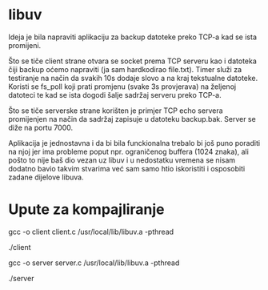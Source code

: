 # libuv

Ideja je bila napraviti aplikaciju za backup datoteke preko TCP-a kad se ista promijeni.

Što se tiče client strane otvara se socket prema TCP serveru kao i datoteka čiji backup oćemo napraviti (ja sam hardkodirao file.txt). 
Timer služi za testiranje na način da svakih 10s dodaje slovo a na kraj tekstualne datoteke.
Koristi se fs_poll koji prati promjenu (svake 3s provjerava) na željenoj datoteci te kad se ista dogodi šalje sadržaj serveru preko TCP-a.

Što se tiče serverske strane korišten je primjer TCP echo servera promijenjen na način da sadržaj zapisuje u datoteku backup.bak. Server se diže na portu 7000.

Aplikacija je jednostavna i da bi bila funckionalna trebalo bi još puno poraditi na njoj jer ima probleme poput npr. ograničenog buffera (1024 znaka), ali pošto to nije baš dio vezan uz libuv i u nedostatku vremena se nisam dodatno bavio takvim stvarima već sam samo htio iskoristiti i osposobiti zadane dijelove libuva.

# Upute za kompajliranje

gcc -o client client.c /usr/local/lib/libuv.a -pthread

./client


gcc -o server server.c /usr/local/lib/libuv.a -pthread

./server

